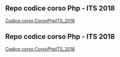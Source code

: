 ## Repo codice corso Php - ITS 2018

[Codice corso CorsoPhpITS_2018](https://github.com/maboglia/CorsoPhpITS_2018)

## Repo codice corso Php - ITS 2018

[Codice corso CorsoPhpITS_2018](https://github.com/maboglia/CorsoPhpITS_2018)
